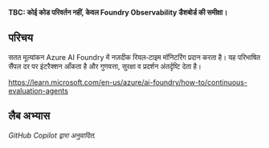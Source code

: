 **TBC: कोई कोड परिवर्तन नहीं, केवल Foundry Observability डैशबोर्ड की समीक्षा।**

## परिचय

सतत मूल्यांकन Azure AI Foundry में नज़दीक रियल‑टाइम मॉनिटरिंग प्रदान करता है। यह परिभाषित सैंपल दर पर इंटरैक्शन आँकता है और गुणवत्ता, सुरक्षा व प्रदर्शन अंतर्दृष्टि देता है।

https://learn.microsoft.com/en-us/azure/ai-foundry/how-to/continuous-evaluation-agents

## लैब अभ्यास

*GitHub Copilot द्वारा अनुवादित.*
